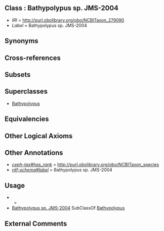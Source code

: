 
## Class : Bathypolypus sp. JMS-2004

 * *IRI* = http://purl.obolibrary.org/obo/NCBITaxon_279090
 * *Label* = Bathypolypus sp. JMS-2004

## Synonyms


## Cross-references


## Subsets


## Superclasses

 * [Bathypolypus](../../NCBITaxon/94/NCBITaxon_85594.md)

## Equivalencies


## Other Logical Axioms


## Other Annotations

 * *[ceph-tax#has_rank](../../ceph-tax#has/nk/ceph-tax#has_rank.md)* = http://purl.obolibrary.org/obo/NCBITaxon_species
 * *[rdf-schema#label](../../el/rdf-schema#label.md)* = Bathypolypus sp. JMS-2004

## Usage

 * -
 * [Bathypolypus sp. JMS-2004](../../NCBITaxon/90/NCBITaxon_279090.md) SubClassOf [Bathypolypus](../../NCBITaxon/94/NCBITaxon_85594.md)

## External Comments

